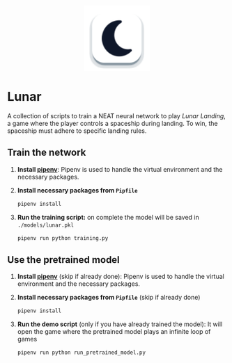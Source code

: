 <div  align="center">
   <a href="https://albertoboccolini.com" target="_blank">
      <img alt="lunar" height="150" src="game/images/icon.png">
   </a>
</div>

# Lunar

A collection of scripts to train a NEAT neural network to play *Lunar Landing*, a game where the player
controls a spaceship during landing. To win, the spaceship must adhere to specific landing rules.

## Train the network

1. **Install [pipenv](https://pipenv.pypa.io/en/latest/installation.html)**:
   Pipenv is used to handle the virtual environment and the necessary packages.

2. **Install necessary packages from `Pipfile`**

   ```bash
   pipenv install
   ```

3. **Run the training script:** on complete the model will be saved in `./models/lunar.pkl`

   ```bash
   pipenv run python training.py
   ```

## Use the pretrained model

1. **Install [pipenv](https://pipenv.pypa.io/en/latest/installation.html)** (skip if already done):
   Pipenv is used to handle the virtual environment and the necessary packages.

2. **Install necessary packages from `Pipfile`** (skip if already done)

   ```bash
   pipenv install
   ```

3. **Run the demo script** (only if you have already trained the model): It will open the game where the pretrained
   model plays an infinite loop of games

   ```bash
   pipenv run python run_pretrained_model.py
   ```
